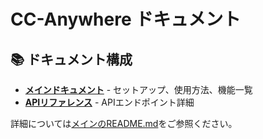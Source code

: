 # CC-Anywhere ドキュメント

## 📚 ドキュメント構成

- **[メインドキュメント](../README.md)** - セットアップ、使用方法、機能一覧
- **[APIリファレンス](./api/README.md)** - APIエンドポイント詳細

詳細については[メインのREADME.md](../README.md)をご参照ください。